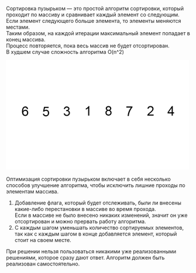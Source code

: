 Сортировка пузырьком — это простой алгоритм сортировки, который проходит по массиву и сравнивает каждый элемент со следующим.  
Если элемент следующего больше элемента, то элементы меняются местами.  
Таким образом, на каждой итерации максимальный элемент попадает в конец массива.  
Процесс повторяется, пока весь массив не будет отсортирован.  
В худшем случае сложность алгоритма O(n^2)

![bubble_sort.gif](bubble_sort.gif)

Оптимизация сортировки пузырьком включает в себя несколько способов улучшение алгоритма, чтобы исключить лишние проходы по элементам массива.  

1. Добавление флага, который будет отслеживать, были ли внесены какие-либо перестановки в массиве во время прохода.  
    Если в массиве не было внесено никаких изменений, значит он уже отсортирован и можно прервать работу алгоритма.
2. С каждым шагом уменьшать количество сортируемых элементов, так как с каждым шагом в конце добавляется элемент, который стоит на своем месте.

При решении нельзя пользоваться никакими уже реализованными решениями, которое сразу дают ответ.
Алгоритм должен быть реализован самостоятельно.
